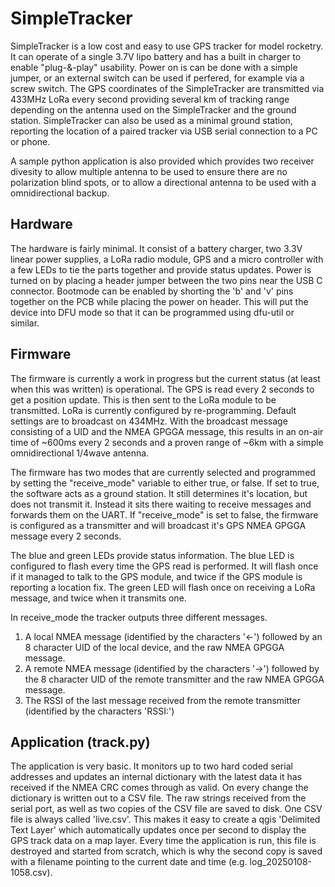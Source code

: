 # SimpleTracker

SimpleTracker is a low cost and easy to use GPS tracker for model rocketry. It can operate of a single 3.7V lipo battery and has a built in charger to enable "plug-&-play" usability. Power on is can be done with a simple jumper, or an external switch can be used if perfered, for example via a screw switch. The GPS coordinates of the SimpleTracker are transmitted via 433MHz LoRa every second providing several km of tracking range depending on the antenna used on the SimpleTracker and the ground station. SimpleTracker can also be used as a minimal ground station, reporting the location of a paired tracker via USB serial connection to a PC or phone.

A sample python application is also provided which provides two receiver divesity to allow multiple antenna to be used to ensure there are no polarization blind spots, or to allow a directional antenna to be used with a omnidirectional backup.

## Hardware

The hardware is fairly minimal. It consist of a battery charger, two 3.3V linear power supplies, a LoRa radio module, GPS and a micro controller with a few LEDs to tie the parts together and provide status updates. Power is turned on by placing a header jumper between the two pins near the USB C connector. Bootmode can be enabled by shorting the 'b' and 'v' pins together on the PCB while placing the power on header. This will put the device into DFU mode so that it can be programmed using dfu-util or similar.

## Firmware

The firmware is currently a work in progress but the current status (at least when this was written) is operational. The GPS is read every 2 seconds to get a position update. This is then sent to the LoRa module to be transmitted. LoRa is currently configured by re-programming. Default settings are to broadcast on 434MHz. With the broadcast message consisting of a UID and the NMEA GPGGA message, this results in an on-air time of ~600ms every 2 seconds and a proven range of ~6km with a simple omnidirectional 1/4wave antenna.

The firmware has two modes that are currently selected and programmed by setting the "receive\_mode" variable to either true, or false. If set to true, the software acts as a ground station. It still determines it's location, but does not transmit it. Instead it sits there waiting to receive messages and forwards them on the UART. If "receive\_mode" is set to false, the firmware is configured as a transmitter and will broadcast it's GPS NMEA GPGGA message every 2 seconds. 

The blue and green LEDs provide status information. The blue LED is configured to flash every time the GPS read is performed. It will flash once if it managed to talk to the GPS module, and twice if the GPS module is reporting a location fix. The green LED will flash once on receiving a LoRa message, and twice when it transmits one. 

In receive\_mode the tracker outputs three different messages.
 1. A local NMEA message (identified by the characters '<-') followed by an 8 character UID of the local device, and the raw NMEA GPGGA message.
 2. A remote NMEA message (identified by the characters '->') followed by the 8 character UID of the remote transmitter and the raw NMEA GPGGA message.
 3. The RSSI of the last message received from the remote transmitter (identified by the characters 'RSSI:')

## Application (track.py)

The application is very basic. It monitors up to two hard coded serial addresses and updates an internal dictionary with the latest data it has received if the NMEA CRC comes through as valid. On every change the dictionary is written out to a CSV file. The raw strings received from the serial port, as well as two copies of the CSV file are saved to disk. One CSV file is always called 'live.csv'. This makes it easy to create a qgis 'Delimited Text Layer' which automatically updates once per second to display the GPS track data on a map layer. Every time the application is run, this file is destroyed and started from scratch, which is why the second copy is saved with a filename pointing to the current date and time (e.g. log\_20250108-1058.csv).

